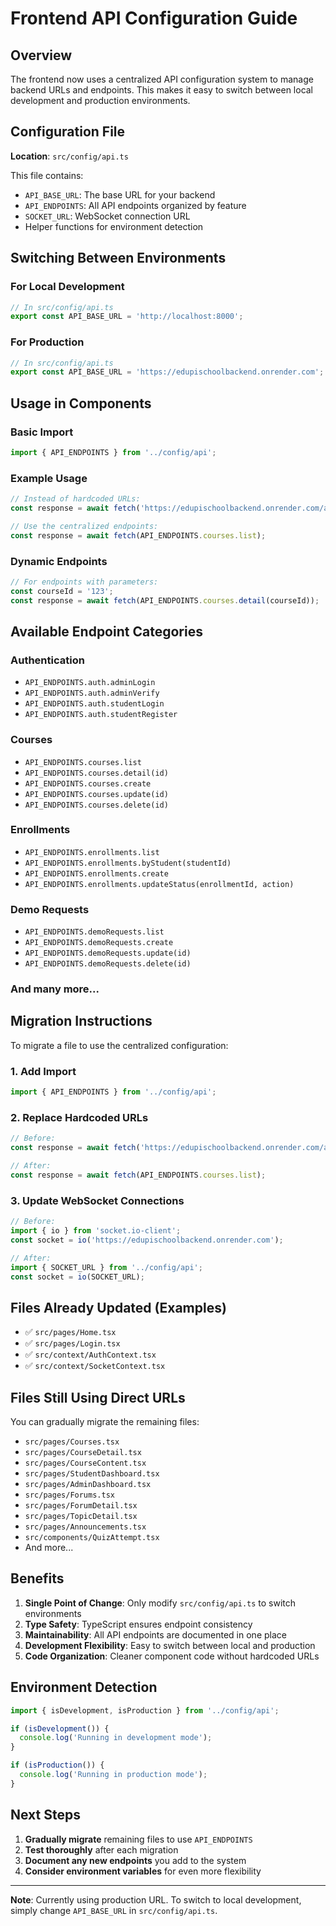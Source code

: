 # Frontend API Configuration Guide

## Overview
The frontend now uses a centralized API configuration system to manage backend URLs and endpoints. This makes it easy to switch between local development and production environments.

## Configuration File
**Location**: `src/config/api.ts`

This file contains:
- `API_BASE_URL`: The base URL for your backend
- `API_ENDPOINTS`: All API endpoints organized by feature
- `SOCKET_URL`: WebSocket connection URL
- Helper functions for environment detection

## Switching Between Environments

### For Local Development
```typescript
// In src/config/api.ts
export const API_BASE_URL = 'http://localhost:8000';
```

### For Production
```typescript
// In src/config/api.ts
export const API_BASE_URL = 'https://edupischoolbackend.onrender.com';
```

## Usage in Components

### Basic Import
```typescript
import { API_ENDPOINTS } from '../config/api';
```

### Example Usage
```typescript
// Instead of hardcoded URLs:
const response = await fetch('https://edupischoolbackend.onrender.com/api/courses');

// Use the centralized endpoints:
const response = await fetch(API_ENDPOINTS.courses.list);
```

### Dynamic Endpoints
```typescript
// For endpoints with parameters:
const courseId = '123';
const response = await fetch(API_ENDPOINTS.courses.detail(courseId));
```

## Available Endpoint Categories

### Authentication
- `API_ENDPOINTS.auth.adminLogin`
- `API_ENDPOINTS.auth.adminVerify`
- `API_ENDPOINTS.auth.studentLogin`
- `API_ENDPOINTS.auth.studentRegister`

### Courses
- `API_ENDPOINTS.courses.list`
- `API_ENDPOINTS.courses.detail(id)`
- `API_ENDPOINTS.courses.create`
- `API_ENDPOINTS.courses.update(id)`
- `API_ENDPOINTS.courses.delete(id)`

### Enrollments
- `API_ENDPOINTS.enrollments.list`
- `API_ENDPOINTS.enrollments.byStudent(studentId)`
- `API_ENDPOINTS.enrollments.create`
- `API_ENDPOINTS.enrollments.updateStatus(enrollmentId, action)`

### Demo Requests
- `API_ENDPOINTS.demoRequests.list`
- `API_ENDPOINTS.demoRequests.create`
- `API_ENDPOINTS.demoRequests.update(id)`
- `API_ENDPOINTS.demoRequests.delete(id)`

### And many more...

## Migration Instructions

To migrate a file to use the centralized configuration:

### 1. Add Import
```typescript
import { API_ENDPOINTS } from '../config/api';
```

### 2. Replace Hardcoded URLs
```typescript
// Before:
const response = await fetch('https://edupischoolbackend.onrender.com/api/courses');

// After:
const response = await fetch(API_ENDPOINTS.courses.list);
```

### 3. Update WebSocket Connections
```typescript
// Before:
import { io } from 'socket.io-client';
const socket = io('https://edupischoolbackend.onrender.com');

// After:
import { SOCKET_URL } from '../config/api';
const socket = io(SOCKET_URL);
```

## Files Already Updated (Examples)
- ✅ `src/pages/Home.tsx`
- ✅ `src/pages/Login.tsx`
- ✅ `src/context/AuthContext.tsx`
- ✅ `src/context/SocketContext.tsx`

## Files Still Using Direct URLs
You can gradually migrate the remaining files:
- `src/pages/Courses.tsx`
- `src/pages/CourseDetail.tsx`
- `src/pages/CourseContent.tsx`
- `src/pages/StudentDashboard.tsx`
- `src/pages/AdminDashboard.tsx`
- `src/pages/Forums.tsx`
- `src/pages/ForumDetail.tsx`
- `src/pages/TopicDetail.tsx`
- `src/pages/Announcements.tsx`
- `src/components/QuizAttempt.tsx`
- And more...

## Benefits

1. **Single Point of Change**: Only modify `src/config/api.ts` to switch environments
2. **Type Safety**: TypeScript ensures endpoint consistency
3. **Maintainability**: All API endpoints are documented in one place
4. **Development Flexibility**: Easy to switch between local and production
5. **Code Organization**: Cleaner component code without hardcoded URLs

## Environment Detection

```typescript
import { isDevelopment, isProduction } from '../config/api';

if (isDevelopment()) {
  console.log('Running in development mode');
}

if (isProduction()) {
  console.log('Running in production mode');
}
```

## Next Steps

1. **Gradually migrate** remaining files to use `API_ENDPOINTS`
2. **Test thoroughly** after each migration
3. **Document any new endpoints** you add to the system
4. **Consider environment variables** for even more flexibility

---

**Note**: Currently using production URL. To switch to local development, simply change `API_BASE_URL` in `src/config/api.ts`.
